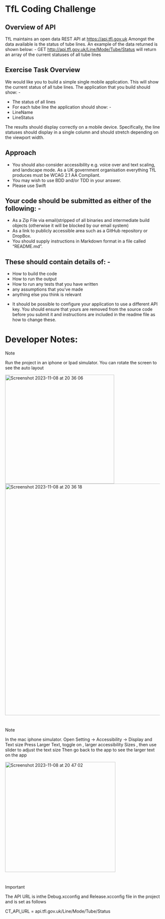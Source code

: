 # TfL Coding Challenge
## Overview of API
TfL maintains an open data REST API at https://api.tfl.gov.uk
Amongst the data available is the status of tube lines. An example of the data returned is
shown below: -
GET http://api.tfl.gov.uk/Line/Mode/Tube/Status will return an array of the current statuses of all tube lines

## Exercise Task Overview
We would like you to build a simple single mobile application. This will show the current status of all tube lines.
The application that you build should show: -
- The status of all lines
- For each tube line the application should show: -
- LineName
- LineStatus

The results should display correctly on a mobile device. Specifically, the line statuses should display in a single column and should stretch depending on the viewport width.

## Approach
- You should also consider accessibility e.g. voice over and text scaling, and landscape mode. As a UK government organisation everything TfL produces must be WCAG 2.1 AA Compliant.
- You may wish to use BDD and/or TDD in your answer.
- Please use Swift
## Your code should be submitted as either of the following: -
- As a Zip File via email(stripped of all binaries and intermediate build objects (otherwise it will be blocked by our email system)
- As a link to publicly accessible area such as a GitHub repository or DropBox.
- You should supply instructions in Markdown format in a file called “README.md”.
## These should contain details of: -
- How to build the code
- How to run the output
- How to run any tests that you have written
- any assumptions that you’ve made
- anything else you think is relevant
* It should be possible to configure your application to use a different API key. You should ensure that yours are removed from the source code before you submit it and instructions are included in the readme file as how to change these.

# Developer Notes:

> [!NOTE]
> Run the project in an iphone or Ipad simulator.
> You can rotate the screen to see the auto layout
<img width="355" alt="Screenshot 2023-11-08 at 20 36 06" src="https://github.com/mahesh46/TFLTubeStatus/assets/3464277/737bed14-1d03-49b3-a2f7-0f4b5ae8418b">
<img width="755" alt="Screenshot 2023-11-08 at 20 36 18" src="https://github.com/mahesh46/TFLTubeStatus/assets/3464277/644ff342-7580-4aca-b955-2b7d1d32a39a">


#

> [!NOTE]
> In the mac iphone simulator.
> Open Setting -> Accessibility -> Display and Text size
> Press  Larger Text, toggle on , larger accessibility Sizes , then use slider to adjust the text size
> Then go back to the app to see the larger text on the app

<img width="359" alt="Screenshot 2023-11-08 at 20 47 02" src="https://github.com/mahesh46/TFLTubeStatus/assets/3464277/fec5745d-0181-457c-8884-e91d00af7fc9">

#

> [!IMPORTANT]
> The API URL is inthe Debug.xcconfig and Release.xcconfig file in the project and is set as follows
> 
> CT_API_URL = api.tfl.gov.uk/Line/Mode/Tube/Status

